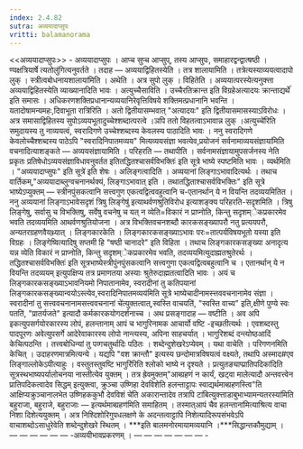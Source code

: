 ```yaml
---
index: 2.4.82
sutra: अव्ययादाप्सुपः
vritti: balamanorama
---
```


<<अव्ययादाप्सुपः>> - अव्ययादाप्सुपः । आप्च सुप्च आप्सुप्, तस्य आप्सुपः, समाहारद्वन्द्वात्षष्ठी ।ण्यक्षत्रियार्षे त्यतोलु॑गित्यनुवर्तते । तदाह — अव्ययाद्विहितस्येति । तत्र शालायामिति । तत्रेत्यस्याव्ययत्वादापो लुक् । स्त्रीत्वबोधनायशालाया॑मिति । अथेति । अत्र सुपो लुक् । विहितेति । अव्ययात्परस्येत्यनुक्त्ता अव्ययाद्विहितस्येति व्याख्यानादिति भावः । अत्युच्चैसाविति । उच्चैरतिक्रान्त इति विग्रहेअत्यादयः क्रान्ताद्यर्थे॑ इति समासः । अधिकरणशक्तिप्रधानान्यव्ययानिरेवृत्तिविषये शक्तिमत्प्रधानानि भवन्ति । यतादोषामन्यमहः,दिवाभूता रात्रि॑रिति । अतो द्वितीयासम्भवात् "अत्यादयः" इति द्वितीयासमासस्याऽविरोधः । अत्र समासाद्विहितस्य सुपोऽव्ययभूतादुच्चेश्शब्दात्परत्वे ।ञपि ततो विहतत्वाऽभावान्न लुक् ।अत्युच्चे॑रिति समुदायस्य तु नाव्ययत्वं, स्वरादिगणे उच्चेश्शब्दस्य केवलस्य पाठादिति भावः । ननु स्वरादिगणे केवलोच्चैश्शब्दस्य पाठेऽपि "स्वरादिनिपातमव्यय" मित्यव्ययसंज्ञा भवत्येव,प्रयोजनं सर्वनामाव्ययसंज्ञाया॑मिति वचनादित्याशङ्कते — अव्ययसंज्ञायामिति । परिहरति — तथापीति । सर्वनामसंज्ञायामुपसर्जनस्य नेति प्रकृतः प्रतिषेधोऽव्ययसंज्ञाविधावनुवर्तत इतितद्धितश्चासर्वविभक्तिः॑ इति सूत्रे भाष्ये स्पष्टमिति भावः । व्यर्थमिति । "अव्ययादाप्सुपः" इति सूत्रे॑ इति शेषः । अलिङ्गत्वादिति । अव्ययानां लिङ्गाऽभावादित्यर्थः । तथाच वार्तिकम्,"अव्ययादाब्लुग्वचनानर्थक्यं, लिङ्गाऽभावात् इति । तथातद्धिताश्चासर्वविभक्तिः" इति सूत्रे भाष्येऽप्युक्तम् — स्त्रीनपुंसकत्वानि सत्त्वगुण एकत्वद्वित्ववहुत्वानि च-एतानर्थान् ये न वियन्ति तदव्ययमितित । ननु अव्ययानां लिङ्गाऽभावेसदृशं त्रिषु लिङ्गेषु॑ इत्याथर्वणश्रुतिविरोध इत्याशङ्क्य परिहरति-सदृशमिति । त्रिषु लिङ्गेषु, सर्वासु च विभक्तिषु, सर्वेषु वचनेषु च यत् न व्येति=विकारं न प्राप्नोति, किन्तु सदृशम्ेकप्रकारमेव भवति तदव्ययमिति आथर्वणश्रुतियोजना । अत्र विभक्तिवचनशब्दौ कारकसङ्ख्यापरौ नतु प्रत्ययपरौ, अन्यतरग्रहणवैयथ्र्यात् । लिङ्गकारकेति । लिङ्गकारकसङ्ख्याऽभावः परः=तात्पर्यविषयभूतो यस्या इति विग्रहः । लिङ्गेष्वित्यादिषु सप्तमी हि "षष्ठी चानादरे" इति विहिता । तथाच लिङ्गकारकसङ्ख्या अनादृत्य यन्न व्येति विकारं न प्राप्नोति, किन्तु सदृशम्ेकप्रकारमेव भवति, तदव्ययमित्युदाह्मतश्रुतेरर्थः ।तद्धितश्चासर्वविभक्तिः॑ इति सूत्रभाष्येस्त्रीपुंनपुंसकत्वानि सत्त्वगुणा एकत्वद्वित्वबहुत्वानि च । एतानर्थान् ये न वियन्ति तदव्ययम् इत्युपक्षिप्य तत्र प्रमाणतया अस्याः श्रुतेरुदाह्मतत्वादिति भावः । अयं च लिङ्गकारकसङ्ख्याऽभावनियमो निपातानामेव, स्वरादीनां तु कतिपयानां लिङ्गकारकसङ्ख्यान्वयोऽस्त्येव,स्वरादिनिपातमव्यय॑मिति सूत्रे भाष्येचादीनामस्त्तववचनानामेव संज्ञा । स्वरादीनां तु सत्त्ववचनानामसत्त्ववचनानां चे॑त्युक्तत्वात्,स्वस्ति वाचयति॑, "स्वस्ति वाच्य" इति,क्षीणे पुण्ये स्वः पतति॑, "प्रातर्यजते" इत्यादौ कर्मकारकयोगदर्शनाच्च । अथ प्रसङ्गादाह — वष्टीति । अव अपि इकत्युपसर्गयोरकारस्य लोपं, हलन्तानाम् आपं च भागुरिनामक आचार्यो वष्टि -इच्छतीत्यर्थः । एवशब्दस्तु पादपूरणः अवेत्युपसर्गे आदेरेवाकारस्य लोपो नान्त्यस्य, अपिना साहचर्यात् । भागुरिशब्दं दन्त्योष्ठआदिं केचित्पठन्ति । तत्त्वबोधिन्यां तु पव्गचतुर्थादिः पठितः । शब्देन्दुशेखरेऽप्येवम् । यथा वाचेति । परिगणनमिति केचित् । उदाहरणमात्रमित्यन्ये । यद्यपि "वश क्रान्तौ" इत्यस्य छन्दोमात्रविषयत्वं वक्ष्यते, तथापि अस्माद#एव लिङ्गाल्लोकेऽपीत्याहुः । वस्तुतस्तुवष्टि भागुरि॑रिति श्लोको भाष्ये न दृश्यते । प्रत्युतङ्याप्प्रातिपदिका॑दिति सूत्रस्थभाष्यपर्यालोचनया नास्तीत्येव युक्तम् । तत्र ह्रेवमुक्तम्"आब्ग्रहणं न कार्यं, खट्वा मालेत्यादौ अन्तवत्त्वेन प्रातिपदिकत्वादेव सिद्धम् इत्युक्त्वा, क्रुञ्चा उष्णिहा देवविशेति हलन्ताट्टापः स्वाद्यर्थमाब्ग्रहणस्त्वि"ति आक्षिप्यक्रुञ्चानालभेत उष्णिहककुभौ देवविशं चे॑ति अकारान्तादेव तत्रापि टा॑बित्युक्त्ताडाबुभाभ्यामन्यतरस्या॑मिति बहुराजा, बहुराजे, बहुराजाः — इत्यर्थमाब्ग्रहण॑मिति समाहितम् । तस्मात्आपं चैव हलन्ताना॑मित्याश्रित्य वाचा निशा दिशेत्ययुक्तम् । अत्र निश्दिशोरिगुपधलक्षणे के अदन्तत्वाट्टापि निशेत्यादिरूपसंभवेऽपि वाचाशब्दोऽसाधुरेवेति शब्देन्दुशेखरे स्थितम् । ***इति बालमनोरमायामव्ययानि ।***सिद्धान्तकौमुद्याम् । —  —  —  —  —  — -अव्ययीभावप्रकरणम् । —  —  —  —  —  —  — -